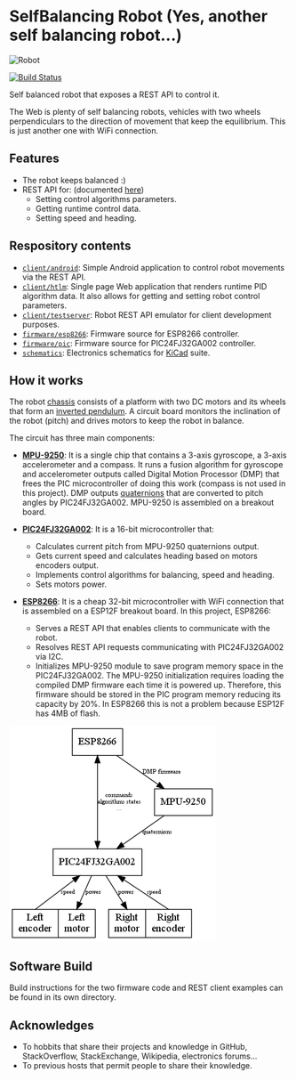 # SelfBalancing Robot (Yes, another self balancing robot...)

![Robot](doc/images/robot.jpg)

[![Build Status](https://travis-ci.org/anorimaki/selfbalancing-robot.svg?branch=master)](https://travis-ci.org/anorimaki/selfbalancing-robot)

Self balanced robot that exposes a REST API to control it.

The Web is plenty of self balancing robots, vehicles with two wheels perpendiculars to the direction of movement that keep the equilibrium. This is just another one with WiFi connection.

## Features
- The robot keeps balanced :)
- REST API for: (documented [here](firmware/esp8266/doc/restapi.md))
  - Setting control algorithms parameters.
  - Getting runtime control data.
  - Setting speed and heading.

## Respository contents
- [`client/android`](client/android): Simple Android application to control robot movements via the REST API.
- [`client/htlm`](client/html): Single page Web application that renders runtime PID algorithm data. It also allows for getting and setting robot control parameters.
- [`client/testserver`](client/testserver): Robot REST API emulator for client development purposes.
- [`firmware/esp8266`](firmware/esp8266): Firmware source for ESP8266 controller.
- [`firmware/pic`](firmware/pic): Firmware source for PIC24FJ32GA002 controller.
- [`schematics`](schematics): Electronics schematics for [KiCad](http://kicad-pcb.org) suite.

## How it works
The robot [chassis](doc/chassis.md) consists of a platform with two DC motors and its wheels that form an [inverted pendulum](https://en.wikipedia.org/wiki/Inverted_pendulum). A circuit board monitors the inclination of the robot (pitch) and drives motors to keep the robot in balance.

The circuit has three main components:
- **[MPU-9250](https://www.invensense.com/wp-content/uploads/2015/02/PS-MPU-9250A-01-v1.1.pdf)**: It is a single chip that contains a 3-axis gyroscope, a 3-axis accelerometer and a compass. It runs a fusion algorithm for gyroscope and accelerometer outputs called Digital Motion 
Processor (DMP) that frees the PIC microcontroller of doing this work (compass is not used in this project). DMP outputs [quaternions](https://en.wikipedia.org/wiki/Quaternion) that are converted to pitch angles by PIC24FJ32GA002. MPU-9250 is assembled on a breakout board.

- **[PIC24FJ32GA002](https://www.microchip.com/wwwproducts/en/PIC24FJ32GA002)**: It is a 16-bit microcontroller that:
  - Calculates current pitch from MPU-9250 quaternions output.
  - Gets current speed and calculates heading based on motors encoders output.
  - Implements control algorithms for balancing, speed and heading.
  - Sets motors power.

- **[ESP8266](https://en.wikipedia.org/wiki/ESP8266)**: It is a cheap 32-bit microcontroller with WiFi connection that is assembled on a ESP12F breakout board. In this project, ESP8266:
  - Serves a REST API that enables clients to communicate with the robot.
  - Resolves REST API requests communicating with PIC24FJ32GA002 via I2C.
  - Initializes MPU-9250 module to save program memory space in the PIC24FJ32GA002. The MPU-9250 initialization requires loading the compiled DMP  firmware each time it is powered up. Therefore, this firmware should be stored in the PIC program memory reducing its capacity by 20%. In ESP8266 this is not a problem because ESP12F has 4MB of flash.

![DataFlow](doc/images/data_flow.png)

## Software Build
Build instructions for the two firmware code and REST client examples can be found in its own directory.

## Acknowledges
- To hobbits that share their projects and knowledge in GitHub, StackOverflow, StackExchange, Wikipedia, electronics forums...
- To previous hosts that permit people to share their knowledge.
